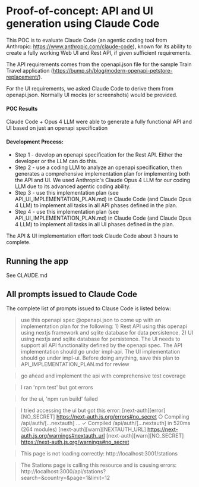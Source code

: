# Proof-of-concept: API and UI generation using Claude Code
This POC is to evaluate Claude Code (an agentic coding tool from Anthropic: https://www.anthropic.com/claude-code), known for its ability to create a fully working Web UI and Rest API, if given sufficient requirements.

The API requirements comes from the openapi.json file for the sample Train Travel application (https://bump.sh/blog/modern-openapi-petstore-replacement/).

For the UI requirements, we asked Claude Code to derive them from openapi.json. Normally UI mocks (or screenshots) would be provided.

#### POC Results
Claude Code + Opus 4 LLM were able to generate a fully functional API and UI based on just an openapi specification

#### Development Process: 
* Step 1 - develop an openapi specification for the Rest API. Either the developer or the LLM can do this.
* Step 2 - use a coding LLM to analyze an openapi specification, then generates a comprehensive implementation plan for implementing both the API and UI. We used Anthropic's Claude Opus 4 LLM for our coding LLM due to its advanced agentic coding ability.
* Step 3 - use this implementation plan (see API_UI_IMPLEMENTATION_PLAN.md) in Claude Code (and Claude Opus 4 LLM) to implement all tasks in all API phases defined in the plan.
* Step 4 - use this implementation plan (see API_UI_IMPLEMENTATION_PLAN.md) in Claude Code (and Claude Opus 4 LLM) to implement all tasks in all UI phases defined in the plan.

The API & UI implementation effort took Claude Code about 3 hours to complete.

## Running the app
See CLAUDE.md

## All prompts issued to Claude Code
The complete list of prompts issued to Clause Code is listed below:

> use this openapi spec @openapi.json to come up with an implementation plan for the following: 1) Rest API using this openapi using nextjs framework and sqlite database for data persistence. 2) UI using nextjs and sqlite database for persistence. The UI needs to support all API functionality defined by the openapi spec. The API implementation should go under impl-api. The UI implementation should go under impl-ui. Before doing anything, save this plan to API_IMPLEMENTATION_PLAN.md for review

> go ahead and implement the api with comprehensive test coverage

> I ran 'npm test' but got errors

> for the ui, 'npm run build' failed

> I tried accessing the ui but got this error: [next-auth][error][NO_SECRET]
   https://next-auth.js.org/errors#no_secret
    ○ Compiling /api/auth/[...nextauth] ...
    ✓ Compiled /api/auth/[...nextauth] in 520ms (264 modules)
   [next-auth][warn][NEXTAUTH_URL]
   https://next-auth.js.org/warnings#nextauth_url 
   [next-auth][warn][NO_SECRET]
   https://next-auth.js.org/warnings#no_secret

> This page is not loading correctly: http://localhost:3001/stations

> The Stations page is calling this resource and is causing errors: http://localhost:3000/api/stations?search=&country=&page=1&limit=12
